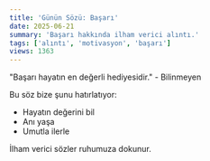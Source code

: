 ```yaml
---
title: 'Günün Sözü: Başarı'
date: 2025-06-21
summary: 'Başarı hakkında ilham verici alıntı.'
tags: ['alıntı', 'motivasyon', 'başarı']
views: 1363
---
```


"Başarı hayatın en değerli hediyesidir." - Bilinmeyen

Bu söz bize şunu hatırlatıyor:
- Hayatın değerini bil
- Anı yaşa
- Umutla ilerle

İlham verici sözler ruhumuza dokunur.
